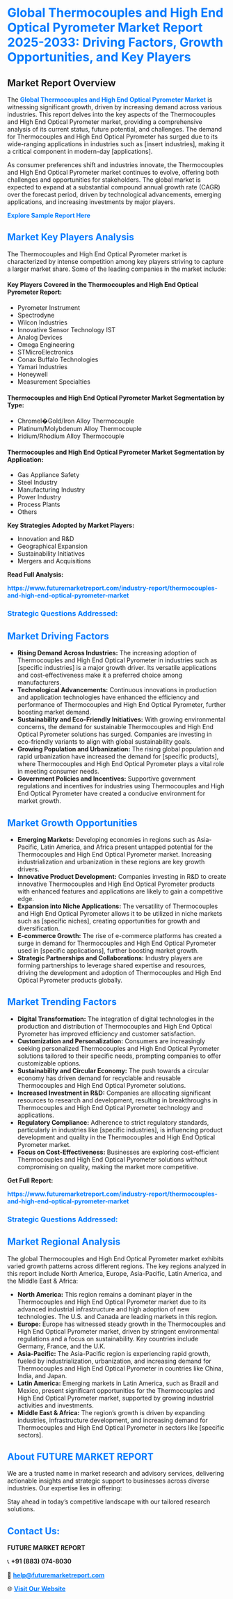 <h1 style="color: #007BFF;">Global Thermocouples and High End Optical Pyrometer Market Report 2025-2033: Driving Factors, Growth Opportunities, and Key Players</h1>

<section id="overview">
<h2>Market Report Overview</h2>
<p>The <a href="https://www.futuremarketreport.com/industry-report/thermocouples-and-high-end-optical-pyrometer-market" style="color: #007BFF; text-decoration: none;"><strong>Global Thermocouples and High End Optical Pyrometer Market</strong></a> is witnessing significant growth, driven by increasing demand across various industries. This report delves into the key aspects of the Thermocouples and High End Optical Pyrometer market, providing a comprehensive analysis of its current status, future potential, and challenges. The demand for Thermocouples and High End Optical Pyrometer has surged due to its wide-ranging applications in industries such as [insert industries], making it a critical component in modern-day [applications].</p>
<p>As consumer preferences shift and industries innovate, the Thermocouples and High End Optical Pyrometer market continues to evolve, offering both challenges and opportunities for stakeholders. The global market is expected to expand at a substantial compound annual growth rate (CAGR) over the forecast period, driven by technological advancements, emerging applications, and increasing investments by major players.</p>
</section>

<section id="overview">
<p><a href="https://www.futuremarketreport.com/request-sample/reportId=76508" style="color: #007BFF; text-decoration: none;"><strong>Explore Sample Report Here</strong></a></p>
</section>

<section id="key-players">
<h2 style="color: #007BFF;">Market Key Players Analysis</h2>
<p>The Thermocouples and High End Optical Pyrometer market is characterized by intense competition among key players striving to capture a larger market share. Some of the leading companies in the market include:</p>
<h4>Key Players Covered in the Thermocouples and High End Optical Pyrometer Report:</h4>
<ul><li>Pyrometer Instrument</li><li>Spectrodyne</li><li>Wilcon Industries</li><li>Innovative Sensor Technology IST</li><li>Analog Devices</li><li>Omega Engineering</li><li>STMicroElectronics</li><li>Conax Buffalo Technologies</li><li>Yamari Industries</li><li>Honeywell</li><li>Measurement Specialties</li></ul>
<h4>Thermocouples and High End Optical Pyrometer Market Segmentation by Type:</h4>
<ul><li>Chromel�Gold/Iron Alloy Thermocouple</li><li>Platinum/Molybdenum Alloy Thermocouple</li><li>Iridium/Rhodium Alloy Thermocouple</li></ul>

<h4>Thermocouples and High End Optical Pyrometer Market Segmentation by Application:</h4>
<ul><li>Gas Appliance Safety</li><li>Steel Industry</li><li>Manufacturing Industry</li><li>Power Industry</li><li>Process Plants</li><li>Others</li></ul>
<p><strong>Key Strategies Adopted by Market Players:</strong></p>
<ul>
<li>Innovation and R&D</li>
<li>Geographical Expansion</li>
<li>Sustainability Initiatives</li>
<li>Mergers and Acquisitions</li>
</ul>
</section>

<section>
<p><strong>Read Full Analysis: </strong></p><a href="https://www.futuremarketreport.com/industry-report/thermocouples-and-high-end-optical-pyrometer-market" style="color: #007BFF; text-decoration: none;"><strong>https://www.futuremarketreport.com/industry-report/thermocouples-and-high-end-optical-pyrometer-market</strong></a>
<h3 style="color: #007BFF;">Strategic Questions Addressed:</h3>
</section>

<section id="driving-factors">
<h2 style="color: #007BFF;">Market Driving Factors</h2>
<ul>
<li><strong>Rising Demand Across Industries:</strong> The increasing adoption of Thermocouples and High End Optical Pyrometer in industries such as [specific industries] is a major growth driver. Its versatile applications and cost-effectiveness make it a preferred choice among manufacturers.</li>
<li><strong>Technological Advancements:</strong> Continuous innovations in production and application technologies have enhanced the efficiency and performance of Thermocouples and High End Optical Pyrometer, further boosting market demand.</li>
<li><strong>Sustainability and Eco-Friendly Initiatives:</strong> With growing environmental concerns, the demand for sustainable Thermocouples and High End Optical Pyrometer solutions has surged. Companies are investing in eco-friendly variants to align with global sustainability goals.</li>
<li><strong>Growing Population and Urbanization:</strong> The rising global population and rapid urbanization have increased the demand for [specific products], where Thermocouples and High End Optical Pyrometer plays a vital role in meeting consumer needs.</li>
<li><strong>Government Policies and Incentives:</strong> Supportive government regulations and incentives for industries using Thermocouples and High End Optical Pyrometer have created a conducive environment for market growth.</li>
</ul>
</section>

<section id="growth-opportunities">
<h2 style="color: #007BFF;">Market Growth Opportunities</h2>
<ul>
<li><strong>Emerging Markets:</strong> Developing economies in regions such as Asia-Pacific, Latin America, and Africa present untapped potential for the Thermocouples and High End Optical Pyrometer market. Increasing industrialization and urbanization in these regions are key growth drivers.</li>
<li><strong>Innovative Product Development:</strong> Companies investing in R&D to create innovative Thermocouples and High End Optical Pyrometer products with enhanced features and applications are likely to gain a competitive edge.</li>
<li><strong>Expansion into Niche Applications:</strong> The versatility of Thermocouples and High End Optical Pyrometer allows it to be utilized in niche markets such as [specific niches], creating opportunities for growth and diversification.</li>
<li><strong>E-commerce Growth:</strong> The rise of e-commerce platforms has created a surge in demand for Thermocouples and High End Optical Pyrometer used in [specific applications], further boosting market growth.</li>
<li><strong>Strategic Partnerships and Collaborations:</strong> Industry players are forming partnerships to leverage shared expertise and resources, driving the development and adoption of Thermocouples and High End Optical Pyrometer products globally.</li>
</ul>
</section>

<section id="trending-factors">
<h2 style="color: #007BFF;">Market Trending Factors</h2>
<ul>
<li><strong>Digital Transformation:</strong> The integration of digital technologies in the production and distribution of Thermocouples and High End Optical Pyrometer has improved efficiency and customer satisfaction.</li>
<li><strong>Customization and Personalization:</strong> Consumers are increasingly seeking personalized Thermocouples and High End Optical Pyrometer solutions tailored to their specific needs, prompting companies to offer customizable options.</li>
<li><strong>Sustainability and Circular Economy:</strong> The push towards a circular economy has driven demand for recyclable and reusable Thermocouples and High End Optical Pyrometer solutions.</li>
<li><strong>Increased Investment in R&D:</strong> Companies are allocating significant resources to research and development, resulting in breakthroughs in Thermocouples and High End Optical Pyrometer technology and applications.</li>
<li><strong>Regulatory Compliance:</strong> Adherence to strict regulatory standards, particularly in industries like [specific industries], is influencing product development and quality in the Thermocouples and High End Optical Pyrometer market.</li>
<li><strong>Focus on Cost-Effectiveness:</strong> Businesses are exploring cost-efficient Thermocouples and High End Optical Pyrometer solutions without compromising on quality, making the market more competitive.</li>
</ul>
</section>

<section>
<p><strong>Get Full Report: </strong></p><a href="https://www.futuremarketreport.com/industry-report/thermocouples-and-high-end-optical-pyrometer-market" style="color: #007BFF; text-decoration: none;"><strong>https://www.futuremarketreport.com/industry-report/thermocouples-and-high-end-optical-pyrometer-market</strong></a>
<h3 style="color: #007BFF;">Strategic Questions Addressed:</h3>
</section>


<section id="regional-analysis">
<h2 style="color: #007BFF;">Market Regional Analysis</h2>
<p>The global Thermocouples and High End Optical Pyrometer market exhibits varied growth patterns across different regions. The key regions analyzed in this report include North America, Europe, Asia-Pacific, Latin America, and the Middle East & Africa:</p>
<ul>
<li><strong>North America:</strong> This region remains a dominant player in the Thermocouples and High End Optical Pyrometer market due to its advanced industrial infrastructure and high adoption of new technologies. The U.S. and Canada are leading markets in this region.</li>
<li><strong>Europe:</strong> Europe has witnessed steady growth in the Thermocouples and High End Optical Pyrometer market, driven by stringent environmental regulations and a focus on sustainability. Key countries include Germany, France, and the U.K.</li>
<li><strong>Asia-Pacific:</strong> The Asia-Pacific region is experiencing rapid growth, fueled by industrialization, urbanization, and increasing demand for Thermocouples and High End Optical Pyrometer in countries like China, India, and Japan.</li>
<li><strong>Latin America:</strong> Emerging markets in Latin America, such as Brazil and Mexico, present significant opportunities for the Thermocouples and High End Optical Pyrometer market, supported by growing industrial activities and investments.</li>
<li><strong>Middle East & Africa:</strong> The region’s growth is driven by expanding industries, infrastructure development, and increasing demand for Thermocouples and High End Optical Pyrometer in sectors like [specific sectors].</li>
</ul>
</section>

<footer>
<h2 style="color: #007BFF;">About FUTURE MARKET REPORT</h2>
<p>We are a trusted name in market research and advisory services, delivering actionable insights and strategic support to businesses across diverse industries. Our expertise lies in offering:</p>

<p>Stay ahead in today’s competitive landscape with our tailored research solutions.</p>

<h2 style="color: #007BFF;">Contact Us:</h2>
<p><strong>FUTURE MARKET REPORT</strong></p>
<p>📞 <strong>+91 (883) 074-8030</strong></p>
<p>📧 <strong><a href="mailto:help@futuremarketreport.com" style="color: #007BFF;">help@futuremarketreport.com</a></strong></p>
<p>🌐 <strong><a href="https://www.futuremarketreport.com/" style="color: #007BFF;">Visit Our Website</a></strong></p>
</footer>